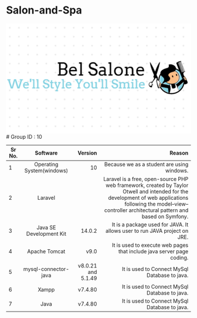 # Salon-and-Spa
<img src="./MyApp/images/logo.png" alt="Picture" align="center"> 
# Group ID : 10

| Sr No.        | Software               | Version  | Reason |
| ------------- |:-------------:         | -----:   | ------:|
| 1             | Operating System(windows)|  10  |  Because we as a student are using windows.|
| 2             | Laravel| |Laravel is a free, open-source PHP web framework, created by Taylor Otwell and intended for the development of web applications following the model–view–controller architectural pattern and based on Symfony.             
| 3             | Java SE Development Kit|  14.0.2  | It is a package used  for JAVA. It allows user to run JAVA project on JRE. |
| 4             | Apache Tomcat|   v9.0 | It is used to execute web pages that include java server page coding.|
| 5             | mysql-connector-java|   v8.0.21 and 5.1.49 | It is used to Connect MySql Database to java.|
| 6             | Xampp|   v7.4.80 | It is used to Connect MySql Database to java.|
| 7             | Java|   v7.4.80 | It is used to Connect MySql Database to java.|
